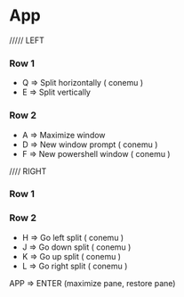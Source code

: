 # App
///// LEFT
### Row 1
* Q => Split horizontally ( conemu )
* E => Split vertically

### Row 2
* A => Maximize window
* D => New window prompt ( conemu )
* F => New powershell window ( conemu )

//// RIGHT

### Row 1

### Row 2
* H => Go left split ( conemu )
* J => Go down split ( conemu )
* K => Go up split ( conemu )
* L => Go right split ( conemu )

APP => ENTER (maximize pane, restore pane)